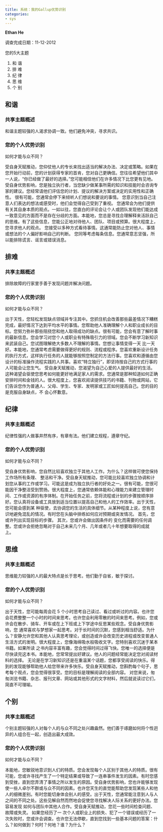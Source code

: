 ```yaml
---
title: 系统：我的Gallup优势识别
categories: 
- sys
---
```


**Ethan He**

调查完成日期：11-12-2012

您的5大主题

1. 和 谐
2. 排 难
3. 纪 律
4. 思 维
5. 个 别

## 和谐

### 共享主题概述

和谐主题较强的人渴求协调一致。他们避免冲突，寻求共识。

### 您的个人优势识别

如何才能与众不同？

受自身天赋推动，您仰仗他人的专长来找出适当的解决办法、决定或策略。如果在您开始行动前，您的计划获得专家的首肯，您对自己更确信。您往往希望他们其中一人说，“你已经做了最好的选择。”您可能相信他们在许多情况下比您更有见地。受自身优势影响，您是独立执行者，当您缺少做某事所需的知识和技能时会咨询专家的建议。您经常请他们评估您的计划、提议的解决方案或决定的实用性和正确性。 很有可能，您通常会停下来倾听人们想说和要说的事情。 您意识到当自己注意人们表达的想法或感受时，他们会觉得自己受到了重视。 您通常会为他们提供有关其自身本质的观点。一如以往，您直白的评论会让个人或团队发现他们能达成一致意见的方面而不是存在分歧的方面。本能地，您总是寻找合理解释来活跃自己的思维。有了这些信息，您能公正地对待他人、团队、项目或预算。很大程度上，您寻求他人的观点。 您接受以多种方式看待事情。这通常能防止您对他人、事情或想法的个人偏好影响自己的判断。 您同等考虑每条信息。您通常意志坚强，所以能排除谎言、谣言或错误消息。

## 排难

### 共享主题概述

排除故障的行家里手善于发现问题并解决问题。

### 您的个人优势识别

如何才能与众不同？

出于天性，您轻松发现缺点领域并专注其中。您抓住机会改善那些最差情况下糟糕完成，最好情况下达到平均水平的事情。您帮助他人准确理解个人和职业成长的目标。您努力弥补那些阻挠您和他人取得成功的缺点。很有可能，您会有意了解时事的最新信息。您会学习对您个人或职业有特殊吸引力的领域。您会不断学习新知识来武装自己。您试图理解绝大多数人不理解的事情。您想让事情变得一天 比一天好。本能地，您通常考虑需要做得更好的规则、流程或程序。您喜欢重新设计任务的执行方式，这样执行任务的人就能够按照您制定的方法行事。您喜欢和遵循由您设计的标准操作流程实践的人共事。喜欢“特立独行”，即坚持按自己的方式行事的人可能会让您生气。 受自身天赋推动，您渴望为自己心爱的人提供最好的生活。这种渴望会驱使您思考如何能更好地满足家人的需求。您通常是那种知道如何正确安排时间和金钱的人。很大程度上，您喜欢阅读提供技巧的书籍、刊物或网站，它们告诉您作为普通人、父母、学生、专家、发明家或工匠如何提高自己。您的目的是克服自身缺点，不 会心怀歉意。

## 纪律

### 共享主题概述

纪律性强的人做事井然有序，有章有法。他们建立规程，遵章守纪。

### 您的个人优势识别

如何才能与众不同？

受自身优势影响，您自然比较喜欢独立于其他人工作。为什么？这样做可使您保持工作场所有条理、 整洁和干净。受自身天赋推动，您可能比较喜欢独立协调和计划您从事的工作或学习。可能这是成为独立执行者的好处之一。很有可能，您很可能因干净整洁受到赞扬。很大程度上，您通常依赖体能和心理能力来建立管理时间、工作或资源的有序体制。在开始任务之前，您将流程或计划的步骤按顺序排好。您认真将设备或工具放到适当位置以提高自己和他人的工作效率。出于天性，您可能会感到某 种驱使，去协调您的生活的具体细节。从某种程度上说，您有意识地避免混乱的情况。有时您在头脑中排练如何应对预期或突发情况。 首先，您或许列出实现目标的步骤。 其次，您或许会做出因条件的 变化而需要的任何调整。您或许会拒绝忽略对于自己未来几个月、几年或者几十年想要取得的成就 上。

## 思维

### 共享主题概述

思维能力较强的人的最大特点是长于思考。他们勤于自省，敏于探讨。

### 您的个人优势识别

如何才能与众不同？

出于天性，您可能每周会花 5 个小时思考自己读过、看过或听过的内容。也许您会花费整整一个小时的时间来思考。也许您会利用零散的时间来思考。例如，您或许会在散步、骑车、开车或在上下班或上下学途中反思某些观念。受自身优势影响，您 通常喜欢与梦想家一起思考。对于长时间的沉默，您感到相当舒适。为什么？安静允许您和其他人认真思考理论，或创造或许会改变历史进程或改变普通人生活方式的发明。很大程度上，您像海绵吸水般吸收文字。您特别喜欢沉迷于某本书籍。如果所读 之书内容丰富有趣，您会觉得时间过得飞快。您唯一的选择便是尽快读完这本书。本能地，您常常提出好建议。他人的问题经常能决定您对阅读材料的选择。 无论是在学习新知识还是在重温某个话题，您都享受阅读的快乐。得到的发现能够帮助他人给您带来许多快乐。受自身天赋推动，您斟酌每个句子，思考每个观点，您会觉得很享受。您的目标是理解阅读的全部内容。 对您来说，匆匆浏览书籍、杂志、报刊文章、网站或其他形式的文字材料，然后就说读过它们，简直不可理喻。

## 个别

### 共享主题概述

个别主题较强的人对每个人的与众不同之处兴趣盎然。他们善于琢磨如何将个性迥异的人组合在一起，创造出最大成效。

### 您的个人优势识别

如何才能与众不同？

本能地，您敏锐地意识到人们的特质。您会发现每个人区别于其他人的特质。很有可能，您或许寻找产生了一个特定结果或导致了一连串事件发生的因素。有时您感到受挫，直到您弄清了事情之所以发生的原因。受自身优势影响，您也许能够发现使一些人卓尔不群或与众不同的因素。也许您天生的直觉能帮助您发现某些人和他人的细微差别。有时您能切身体会别人的感受。出于天性，您通常能注意到人与人之间的不同之处。这些见解自然而然地会促使您寻找解决人际关系的更好办法。您容易发现 如何与团队中其他人合作。受自身天赋推动，您花一些时间检查问题、故障或失灵。 如果您经历了一 次个人或职业上的损失、犯了一个错误或经历了一次失败时，您或许会调查。也许您无法停歇，直到您找到一些基本问题的答案：什么？如何做到？何时？何地？谁？为什么？



